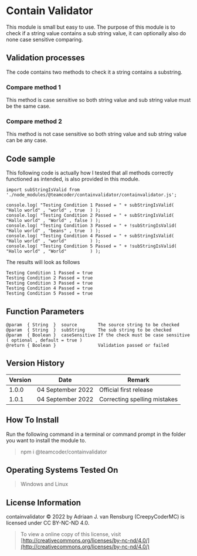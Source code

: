 # Contain Validator
This module is small but easy to use. The purpose of this module is to check if a string value contains a sub string value, it can optionally also do none case sensitive comparing.
## Validation processes
The code contains two methods to check it a string contains a substring.
### Compare method 1
This method is case sensitive so both string value and sub string value must be the same case.
### Compare method 2
This method is not case sensitive so both string value and sub string value can be any case.
## Code sample
This following code is actually how I tested that all methods correctly functioned as intended, is also provided in this module.
```
import subStringIsValid from './node_modules/@teamcoder/containvalidator/containvalidator.js';

console.log( "Testing Condition 1 Passed = " + subStringIsValid(    "Hallo world" , "world" , true  ) );
console.log( "Testing Condition 2 Passed = " + subStringIsValid(    "Hallo world" , "World" , false ) );
console.log( "Testing Condition 3 Passed = " + !subStringIsValid(   "Hallo world" , "beans" , true  ) );
console.log( "Testing Condition 4 Passed = " + subStringIsValid(    "Hallo world" , "world"         ) );
console.log( "Testing Condition 5 Passed = " + !subStringIsValid(   "Hallo world" , "World"         ) );
```
The results will look as follows
```
Testing Condition 1 Passed = true
Testing Condition 2 Passed = true
Testing Condition 3 Passed = true
Testing Condition 4 Passed = true
Testing Condition 5 Passed = true
```
## Function Parameters
```
@param  { String  }  source        The source string to be checked
@param  { String  }  subString     The sub string to be checked
@param  { Boolean }  caseSensitive If the check must be case sensitive ( optional , default = true )
@return { Boolean }                Validation passed or failed
```
## Version History
| Version  | Date                   | Remark                              |
|----------|------------------------|-------------------------------------|
| 1.0.0    | 04 September 2022      | Official first release              |
| 1.0.1    | 04 September 2022      | Correcting spelling mistakes        |
## How To Install
Run the following command in a terminal or command prompt in the folder you want to install the module to.
> npm i @teamcoder/containvalidator
## Operating Systems Tested On
>Windows and Linux
## License Information
containvalidator © 2022 by Adriaan J. van Rensburg (CreepyCoderMC) is licensed under CC BY-NC-ND 4.0.
> To view a online copy of this license, visit [http://creativecommons.org/licenses/by-nc-nd/4.0/](http://creativecommons.org/licenses/by-nc-nd/4.0/)